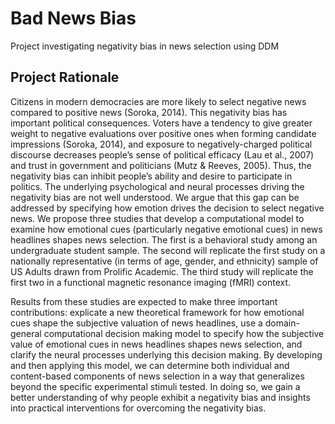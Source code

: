 # Bad News Bias
Project investigating negativity bias in news selection using DDM

## Project Rationale
Citizens in modern democracies are more likely to select negative news compared to positive news (Soroka, 2014). This negativity bias has important political consequences. Voters have a tendency to give greater weight to negative evaluations over positive ones when forming candidate impressions (Soroka, 2014), and exposure to negatively-charged political discourse decreases people’s sense of political efficacy (Lau et al., 2007) and trust in government and politicians (Mutz & Reeves, 2005). Thus, the negativity bias can inhibit people’s ability and desire to participate in politics. The underlying psychological and neural processes driving the negativity bias are not well understood. We argue that this gap can be addressed by specifying how emotion drives the decision to select negative news. We propose three studies that develop a computational model to examine how emotional cues (particularly negative emotional cues) in news headlines shapes news selection. The first is a behavioral study among an undergraduate student sample. The second will replicate the first study on a nationally representative (in terms of age, gender, and ethnicity) sample of US Adults drawn from Prolific Academic. The third study will replicate the first two in a functional magnetic resonance imaging (fMRI) context.

Results from these studies are expected to make three important contributions: explicate a new theoretical framework for how emotional cues shape the subjective valuation of news headlines, use a domain-general computational decision making model to specify how the subjective value of emotional cues in news headlines shapes news selection, and clarify the neural processes underlying this decision making. By developing and then applying this model, we can determine both individual and content-based components of news selection in a way that generalizes beyond the specific experimental stimuli tested. In doing so, we gain a better understanding of why people exhibit a negativity bias and insights into practical interventions for overcoming the negativity bias.
